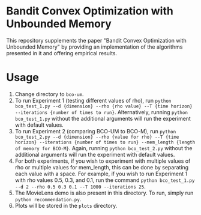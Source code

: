# Bandit Convex Optimization with Unbounded Memory

This repository supplements the paper "Bandit Convex Optimization with Unbounded Memory" by providing an implementation of the algorithms presented in it and offering empirical results.

# Usage

1. Change directory to `bco-um`.
2. To run Experiment 1 (testing different values of rho), run `python bco_test_1.py --d {dimension} --rho {rho value} --T {time horizon} --iterations {number of times to run}`. Alternatively, running `python bco_test_1.py` without the additional arguments will run the experiment with default values.
3. To run Experiment 2 (comparing BCO-UM to BCO-M), run `python bco_test_2.py --d {dimension} --rho {value for rho} --T {time horizon} --iterations {number of times to run} --mem_length {length of memory for BCO-M}`. Again, running `python bco_test_2.py` without the additional arguments will run the experiment with default values.
4. For both experiments, if you wish to experiment with multiple values of rho or multiple values for mem_length, this can be done by separating each value with a space. For example, if you wish to run Experiment 1 with rho values 0.5, 0.3, and 0.1, run the command `python bco_test_1.py --d 2 --rho 0.5 0.3 0.1 --T 1000 --iterations 25`.
5. The MovieLens demo is also present in this directory. To run, simply run `python recommendation.py`.
6. Plots will be stored in the `plots` directory. 
